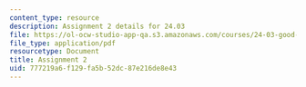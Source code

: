 ```yaml
---
content_type: resource
description: Assignment 2 details for 24.03
file: https://ol-ocw-studio-app-qa.s3.amazonaws.com/courses/24-03-good-food-ethics-and-politics-of-food-spring-2017/777219a6f129fa5b52dc87e216de8e43_MIT24_03_assignment2.pdf
file_type: application/pdf
resourcetype: Document
title: Assignment 2
uid: 777219a6-f129-fa5b-52dc-87e216de8e43
---
```

